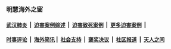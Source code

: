 
### 明慧海外之窗

####  [武汉肺炎](indexes/365.md?t=07132300) &nbsp;|&nbsp;  [迫害案例综述](indexes/328.md?t=07132300) &nbsp;|&nbsp; [迫害致死案例](indexes/277.md?t=07132300)  &nbsp;|&nbsp; [更多迫害案例](indexes/81.md?t=07132300)  &nbsp;|&nbsp; 
####  [时事评论](indexes/19.md?t=07132300) &nbsp;|&nbsp; [海外简讯](indexes/245.md?t=07132300)&nbsp;|&nbsp;  [社会支持](indexes/140.md?t=07132300) &nbsp;|&nbsp; [褒奖决议](indexes/282.md?t=07132300) &nbsp;|&nbsp; [社区报道](indexes/91.md?t=07132300)  &nbsp;|&nbsp; [天人之间](indexes/78.md?t=07132300) 

